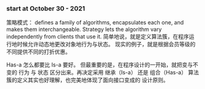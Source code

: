 ### start at October 30 - 2021

策略模式：
  defines a family of algorithms, encapsulates each one, and makes them interchangeable. 
  Strategy lets the algorithm vary independently from clients that use it.
简单地说，就是定义算法簇，在程序运行地时候允许动态地更改对象地行为与状态。
现实的例子，就是根据会员等级的不同提供不同的打折优惠。

Has-a 怎么都要比 Is-a 要好。
但最重要的是，在程序设计的一开始，就把变与不变的 行为 与 状态 区分出来。再决定采用 继承（Is-a） 还是 组合（Has-a）
算法簇的定义其实也好理解，也完美地体现了面向接口变成的 设计原则。